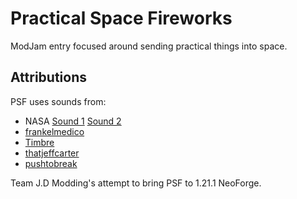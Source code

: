 # Practical Space Fireworks
ModJam entry focused around sending practical things into space.


## Attributions

PSF uses sounds from:

- NASA [Sound 1](https://soundcloud.com/nasa/delta-iv-launch) [Sound 2](https://soundcloud.com/nasa/atlas-v-launch)
- [frankelmedico](https://freesound.org/people/frankelmedico/sounds/348767/)
- [Timbre](https://freesound.org/people/Timbre/sounds/131263/)
- [thatjeffcarter](https://freesound.org/people/thatjeffcarter/sounds/128075/)
- [pushtobreak](https://freesound.org/people/pushtobreak/sounds/17754/)

Team J.D Modding's attempt to bring PSF to 1.21.1 NeoForge.